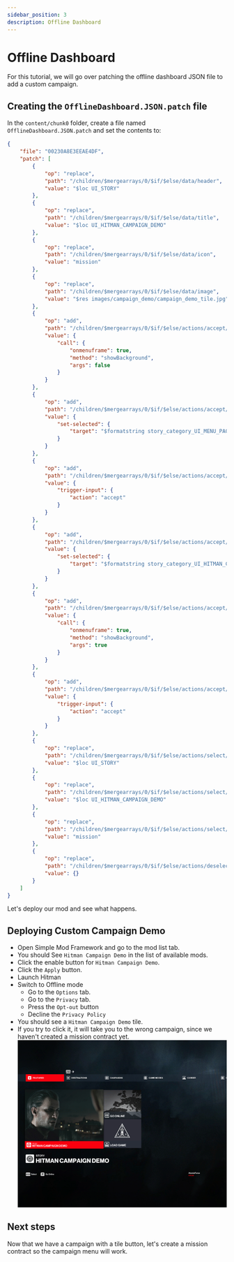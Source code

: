 ```yaml
---
sidebar_position: 3
description: Offline Dashboard
---
```


# Offline Dashboard

For this tutorial, we will go over patching the offline dashboard JSON file to add a custom campaign.

## Creating the `OfflineDashboard.JSON.patch` file

In the `content/chunk0` folder, create a file named `OfflineDashboard.JSON.patch` and set the contents to:

```json
{
	"file": "00230A8E3EEAE4DF",
	"patch": [
		{
			"op": "replace",
			"path": "/children/$mergearrays/0/$if/$else/data/header",
			"value": "$loc UI_STORY"
		},
		{
			"op": "replace",
			"path": "/children/$mergearrays/0/$if/$else/data/title",
			"value": "$loc UI_HITMAN_CAMPAIGN_DEMO"
		},
		{
			"op": "replace",
			"path": "/children/$mergearrays/0/$if/$else/data/icon",
			"value": "mission"
		},
		{
			"op": "replace",
			"path": "/children/$mergearrays/0/$if/$else/data/image",
			"value": "$res images/campaign_demo/campaign_demo_tile.jpg"
		},
		{
			"op": "add",
			"path": "/children/$mergearrays/0/$if/$else/actions/accept/0",
			"value": {
				"call": {
					"onmenuframe": true,
					"method": "showBackground",
					"args": false
				}
			}
		},
		{
			"op": "add",
			"path": "/children/$mergearrays/0/$if/$else/actions/accept/-",
			"value": {
				"set-selected": {
					"target": "$formatstring story_category_UI_MENU_PAGE_SIDE_MISSIONS_TITLE"
				}
			}
		},
		{
			"op": "add",
			"path": "/children/$mergearrays/0/$if/$else/actions/accept/-",
			"value": {
				"trigger-input": {
					"action": "accept"
				}
			}
		},
		{
			"op": "add",
			"path": "/children/$mergearrays/0/$if/$else/actions/accept/-",
			"value": {
				"set-selected": {
					"target": "$formatstring story_category_UI_HITMAN_CAMPAIGN_DEMO"
				}
			}
		},
		{
			"op": "add",
			"path": "/children/$mergearrays/0/$if/$else/actions/accept/-",
			"value": {
				"call": {
					"onmenuframe": true,
					"method": "showBackground",
					"args": true
				}
			}
		},
		{
			"op": "add",
			"path": "/children/$mergearrays/0/$if/$else/actions/accept/-",
			"value": {
				"trigger-input": {
					"action": "accept"
				}
			}
		},
		{
			"op": "replace",
			"path": "/children/$mergearrays/0/$if/$else/actions/select/replace-children/children/0/data/header",
			"value": "$loc UI_STORY"
		},
		{
			"op": "replace",
			"path": "/children/$mergearrays/0/$if/$else/actions/select/replace-children/children/0/data/title",
			"value": "$loc UI_HITMAN_CAMPAIGN_DEMO"
		},
		{
			"op": "replace",
			"path": "/children/$mergearrays/0/$if/$else/actions/select/replace-children/children/0/data/typeicon",
			"value": "mission"
		},
		{
			"op": "replace",
			"path": "/children/$mergearrays/0/$if/$else/actions/deselect/replace-children/children",
			"value": {}
		}
	]
}
```

Let's deploy our mod and see what happens.

## Deploying Custom Campaign Demo
* Open Simple Mod Framework and go to the mod list tab.
* You should See `Hitman Campaign Demo` in the list of available mods.
* Click the enable button for `Hitman Campaign Demo`.
* Click the `Apply` button.
* Launch Hitman
* Switch to Offline mode
    * Go to the `Options` tab.
    * Go to the `Privacy` tab.
    * Press the `Opt-out` button
    * Decline the `Privacy Policy`
* You should see a `Hitman Campaign Demo` tile.
* If you try to click it, it will take you to the wrong campaign, since we haven't created a mission contract yet.
![resources/campaign_demo.png](resources/campaign_demo.png)
## Next steps
Now that we have a campaign with a tile button, let's create a mission contract so the campaign menu will work.